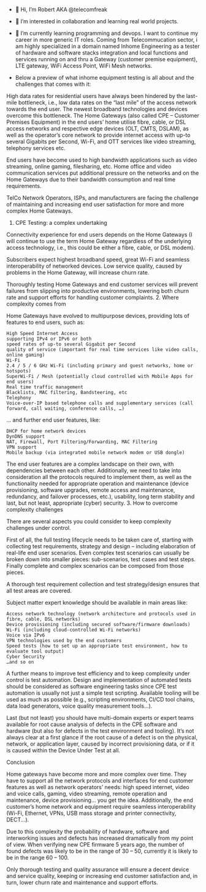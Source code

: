 - 👋 Hi, I’m Robert AKA @telecomfreak
- 👀 I’m interested in collaboration and learning real world projects.
- 🌱 I’m currently learning programming and devops. I want to continue my career in more generic IT roles. Coming from Telecommucation sector, i am highly specialized in a domain named Inhome Engineering as a tester of hardware and software stacks integration and local functions and services running on and thru a Gateway (customer premise equipment), LTE gateway, WiFi Access Point, WiFi Mesh networks.

- Below a preview of what inhome equipment testing is all about and the challenges that comes with it:

High data rates for residential users have always been hindered by the last-mile bottleneck, i.e., low data rates on the “last mile” of the access network towards the end user. The newest broadband technologies and devices overcome this bottleneck. The Home Gateways (also called CPE – Customer Premises Equipment) in the end users’ home utilise fibre, cable, or DSL access networks and respective edge devices (OLT, CMTS, DSLAM), as well as the operator’s core network to provide internet access with up-to several Gigabits per Second, Wi-Fi, and OTT services like video streaming, telephony services etc. 

End users have become used to high bandwidth applications such as video streaming, online gaming, filesharing, etc. Home office and video communication services put additional pressure on the networks and on the Home Gateways due to their bandwidth consumption and real time requirements. 

TelCo Network Operators, ISPs, and manufacturers are facing the challenge of maintaining and increasing end user satisfaction for more and more complex Home Gateways. 
1. CPE Testing: a complex undertaking 

Connectivity experience for end users depends on the Home Gateways (I will continue to use the term Home Gateway regardless of the underlying access technology, i.e., this could be either a fibre, cable, or DSL modem). 

Subscribers expect highest broadband speed, great Wi-Fi and seamless interoperability of networked devices. Low service quality, caused by problems in the Home Gateway, will increase churn rate. 

Thoroughly testing Home Gateways and end customer services will prevent failures from slipping into productive environments, lowering both churn rate and support efforts for handling customer complaints. 
2. Where complexity comes from 

Home Gateways have evolved to multipurpose devices, providing lots of features to end users, such as: 

    High Speed Internet Access 
    supporting IPv4 or IPv6 or both 
    speed rates of up-to several Gigabit per Second 
    quality of service (important for real time services like video calls, online gaming) 
    Wi-Fi
    2.4 / 5 / 6 GHz Wi-Fi (including primary and guest networks, home or hotspots)
    SuperWi-Fi / Mesh (potentially cloud controlled with Mobile Apps for end users)
    Real time traffic management
    Blacklists, MAC filtering, Bandsteering, etc
    Telephony
    Voice-over-IP based telephone calls and supplementary services (call forward, call waiting, conference calls, …) 

… and further end user features, like: 

    DHCP for home network devices 
    DynDNS support 
    NAT, Firewall, Port Filtering/Forwarding, MAC Filtering 
    VPN support 
    Mobile backup (via integrated mobile network modem or USB dongle) 

The end user features are a complex landscape on their own, with dependencies between each other. Additionally, we need to take into consideration all the protocols required to implement them, as well as the functionality needed for appropriate operation and maintenance (device provisioning, software upgrades, remote access and maintenance, redundancy, and failover processes, etc.), usability, long term stability and last, but not least, appropriate (cyber) security. 
3. How to overcome complexity challenges 

There are several aspects you could consider to keep complexity challenges under control. 

First of all, the full testing lifecycle needs to be taken care of, starting with collecting test requirements, strategy and design – including elaboration of real-life end user scenarios. Even complex test scenarios can usually be broken down into smaller pieces: sub-scenarios, test cases and test steps. Finally complete and complex scenarios can be composed from those pieces. 

A thorough test requirement collection and test strategy/design ensures that all test areas are covered.  

Subject matter expert knowledge should be available in main areas like: 

    Access network technology (network architecture and protocols used in fibre, cable, DSL networks) 
    Device provisioning (including secured software/firmware downloads) 
    Wi-Fi (including cloud-controlled Wi-Fi networks) 
    Voice via IPv6 
    VPN technologies used by the end customers 
    Speed tests (how to set up an appropriate test environment, how to evaluate tool output) 
    Cyber Security 
    …and so on 

A further means to improve test efficiency and to keep complexity under control is test automation. Design and implementation of automated tests should be considered as software engineering tasks since CPE test automation is usually not just a simple test scripting. Available tooling will be used as much as possible (e.g., scripting environments, CI/CD tool chains, data load generators, voice quality measurement tools…).  

Last (but not least) you should have multi-domain experts or expert teams available for root cause analysis of defects in the CPE software and hardware (but also for defects in the test environment and tooling). It’s not always clear at a first glance if the root cause of a defect is on the physical, network, or application layer, caused by incorrect provisioning data, or if it is caused within the Device Under Test at all. 

Conclusion 

Home gateways have become more and more complex over time. They have to support all the network protocols and interfaces for end customer features as well as network operators’ needs: high speed internet, video and voice calls, gaming, video streaming, remote operation and maintenance, device provisioning… you get the idea. Additionally, the end customer’s home network and equipment require seamless interoperability (Wi-Fi, Ethernet, VPNs, USB mass storage and printer connectivity, DECT...). 

Due to this complexity the probability of hardware, software and interworking issues and defects has increased dramatically from my point of view. When verifying new CPE firmware 5 years ago, the number of found defects was likely to be in the range of 30 – 50, currently it is likely to be in the range 60 – 100. 

Only thorough testing and quality assurance will ensure a decent device and service quality, keeping or increasing end customer satisfaction and, in turn, lower churn rate and maintenance and support efforts. 

<!---
telecomfreak/telecomfreak is a ✨ special ✨ repository because its `README.md` (this file) appears on your GitHub profile.
You can click the Preview link to take a look at your changes.
--->
